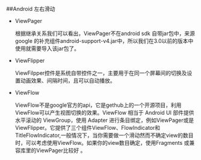 ##Android 左右滑动

* ViewPager

	根据继承关系我们可以看出，ViewPager不在android sdk 自带jar包中，来源google 的补充组件android-support-v4.jar中，所以我们在3.0以前的版本中使用就需要导入该jar包了。

* ViewFlipper

	ViewFilpper控件是系统自带控件之一，主要用于在同一个屏幕间的切换及设置动画效果、间隔时间，且可以自动播放。
*  ViewFlow
	
	ViewFlow不是google官方的api，它是gethub上的一个开源项目，利用ViewFlow可以产生视图切换的效果。ViewFlow 相当于 Android UI 部件提供水平滚动的 ViewGroup，使用 Adapter 进行条目绑定，例如ViewPager或是ViewFlipper。它提供了三个组件ViewFlow、FlowIndicator和TitleFlowIndicator,一般情况下，当你需要做一个滑动然而不确定view的数目时，可以考虑使用ViewFlow。如果你的view数目确定，使用Fragments 或兼容库里的ViewPager比较好 。